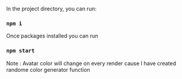 In the project directory, you can run:

### `npm i`

Once packages installed you can run

### `npm start`

Note : Avatar color will change on every render cause I have created randome color generator function
